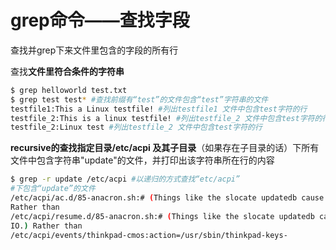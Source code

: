 # grep命令——查找字段

查找并grep下来文件里包含的字段的所有行

查找**文件里符合条件的字符串**

```bash
$ grep helloworld test.txt
$ grep test test* #查找前缀有“test”的文件包含“test”字符串的文件  
testfile1:This a Linux testfile! #列出testfile1 文件中包含test字符的行  
testfile_2:This is a linux testfile! #列出testfile_2 文件中包含test字符的行  
testfile_2:Linux test #列出testfile_2 文件中包含test字符的行 
```

**recursive的查找指定目录/etc/acpi 及其子目录**（如果存在子目录的话）下所有文件中包含字符串"update"的文件，并打印出该字符串所在行的内容

```bash
$ grep -r update /etc/acpi #以递归的方式查找“etc/acpi”  
#下包含“update”的文件  
/etc/acpi/ac.d/85-anacron.sh:# (Things like the slocate updatedb cause a lot of IO.)  
Rather than  
/etc/acpi/resume.d/85-anacron.sh:# (Things like the slocate updatedb cause a lot of  
IO.) Rather than  
/etc/acpi/events/thinkpad-cmos:action=/usr/sbin/thinkpad-keys-
```

